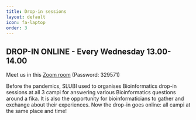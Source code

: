```yaml
---
title: Drop-in sessions
layout: default
icon: fa-laptop
order: 3
---
```


## DROP-IN ONLINE - Every Wednesday 13.00-14.00
Meet us in this [Zoom room](https://slu-se.zoom.us/j/63415335469)
(Password: 329571)


Before the pandemics, SLUBI used to organises Bioinformatics drop-in sessions at all 3 campi for answering various Bioinformatics questions around a fika. It is also the opportunity for bioinformaticians to gather and exchange about their experiences. Now the drop-in goes online: all campi at the same place and time!
